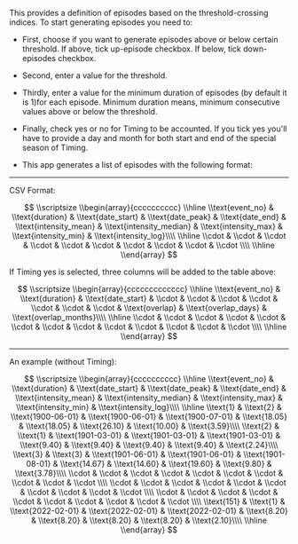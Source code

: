 This provides a definition of episodes based on the threshold-crossing indices. To start generating episodes you need to:

* First, choose if you want to generate episodes above or below certain threshold. If above, tick up-episode checkbox. If below, tick down-episodes checkbox.
* Second, enter a value for the threshold.
* Thirdly, enter a value for the minimum duration of episodes (by default it is 1)for each episode. Minimum duration means, minimum consecutive values above or below the threshold.
* Finally, check yes or no for Timing to be accounted. If you tick yes you'll have to provide a day and month for both start and end of the special season of Timing.  

* This app generates a list of episodes with the following format:

***
CSV Format:

$$
\\scriptsize
\\begin{array}{cccccccccc} 
  \\hline 
  \\text{event_no} & \\text{duration} & \\text{date_start} & \\text{date_peak} & \\text{date_end} & \\text{intensity_mean} & \\text{intensity_median} & \\text{intensity_max} & \\text{intensity_min} & \\text{intensity_log}\\\\ 
  \\hline 
  \\cdot & \\cdot & \\cdot & \\cdot & \\cdot & \\cdot & \\cdot & \\cdot & \\cdot & \\cdot \\\\ 
  \\hline 
\\end{array}
$$

If Timing yes is selected, three columns will be added to the table above:   

$$
\\scriptsize
\\begin{array}{ccccccccccccc} 
  \\hline 
  \\text{event_no} & \\text{duration} & \\text{date_start} & \\cdot & \\cdot & \\cdot & \\cdot & \\cdot & \\cdot & \\cdot & \\text{overlap} & \\text{overlap_days} & \\text{overlap_months}\\\\ 
  \\hline 
  \\cdot & \\cdot & \\cdot & \\cdot & \\cdot & \\cdot & \\cdot & \\cdot & \\cdot & \\cdot & \\cdot & \\cdot & \\cdot \\\\ 
  \\hline 
\\end{array}
$$
*** 
An example (without Timing):

$$
\\scriptsize
\\begin{array}{cccccccccc} 
  \\hline 
  \\text{event_no} & \\text{duration} & \\text{date_start} & \\text{date_peak} & \\text{date_end} & \\text{intensity_mean} & \\text{intensity_median} & \\text{intensity_max} & \\text{intensity_min} & \\text{intensity_log}\\\\ 
  \\hline
  \\text{1} & \\text{2} & \\text{1900-06-01} & \\text{1900-06-01} & \\text{1900-07-01} & \\text{18.05} & \\text{18.05} & \\text{26.10} & \\text{10.00} & \\text{3.59}\\\\ 
  \\text{2} & \\text{1} & \\text{1901-03-01} & \\text{1901-03-01} & \\text{1901-03-01} & \\text{9.40} & \\text{9.40} & \\text{9.40} & \\text{9.40} & \\text{2.24}\\\\ 
  \\text{3} & \\text{3} & \\text{1901-06-01} & \\text{1901-06-01} & \\text{1901-08-01} & \\text{14.67} & \\text{14.60} & \\text{19.60} & \\text{9.80} & \\text{3.78}\\\\ 
  \\cdot & \\cdot & \\cdot & \\cdot & \\cdot & \\cdot & \\cdot & \\cdot & \\cdot & \\cdot \\\\ 
  \\cdot & \\cdot & \\cdot & \\cdot & \\cdot & \\cdot & \\cdot & \\cdot & \\cdot & \\cdot \\\\ 
  \\cdot & \\cdot & \\cdot & \\cdot & \\cdot & \\cdot & \\cdot & \\cdot & \\cdot & \\cdot \\\\ 
  \\text{151} & \\text{1} & \\text{2022-02-01} & \\text{2022-02-01} & \\text{2022-02-01} & \\text{8.20} & \\text{8.20} & \\text{8.20} & \\text{8.20} & \\text{2.10}\\\\ 
  \\hline
\\end{array}
$$
